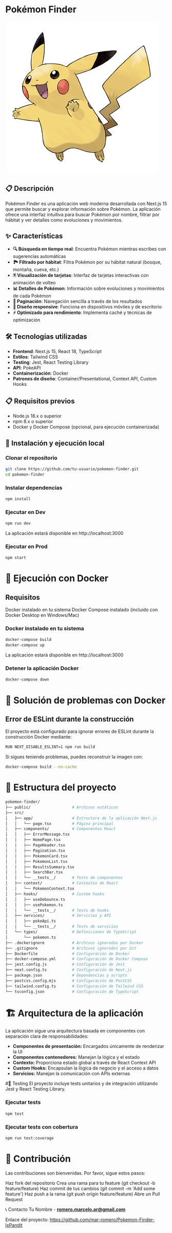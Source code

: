 # Pokémon Finder

![Pokémon Finder](https://raw.githubusercontent.com/PokeAPI/sprites/master/sprites/pokemon/other/official-artwork/25.png)

## 📋 Descripción

Pokémon Finder es una aplicación web moderna desarrollada con Next.js 15 que permite buscar y explorar información sobre Pokémon. La aplicación ofrece una interfaz intuitiva para buscar Pokémon por nombre, filtrar por hábitat y ver detalles como evoluciones y movimientos.

## ✨ Características

- **🔍 Búsqueda en tiempo real**: Encuentra Pokémon mientras escribes con sugerencias automáticas
- **🏞️ Filtrado por hábitat**: Filtra Pokémon por su hábitat natural (bosque, montaña, cueva, etc.)
- **🃏 Visualización de tarjetas**: Interfaz de tarjetas interactivas con animación de volteo
- **📊 Detalles de Pokémon**: Información sobre evoluciones y movimientos de cada Pokémon
- **📄 Paginación**: Navegación sencilla a través de los resultados
- **📱 Diseño responsive**: Funciona en dispositivos móviles y de escritorio
- **⚡ Optimizado para rendimiento**: Implementa caché y técnicas de optimización

## 🛠️ Tecnologías utilizadas

- **Frontend**: Next.js 15, React 18, TypeScript
- **Estilos**: Tailwind CSS
- **Testing**: Jest, React Testing Library
- **API**: PokeAPI
- **Containerización**: Docker
- **Patrones de diseño**: Container/Presentational, Context API, Custom Hooks

## 📋 Requisitos previos

- Node.js 18.x o superior
- npm 8.x o superior
- Docker y Docker Compose (opcional, para ejecución containerizada)

## 🚀 Instalación y ejecución local

### Clonar el repositorio

```bash
git clone https://github.com/tu-usuario/pokemon-finder.git
cd pokemon-finder
```
### Instalar dependencias

```bash
npm install
```

### Ejecutar en Dev

```bash
npm run dev
```
La aplicación estará disponible en http://localhost:3000

### Ejecutar en Prod
```bash
npm start
```

# 🐳 Ejecución con Docker
## Requisitos
Docker instalado en tu sistema
Docker Compose instalado (incluido con Docker Desktop en Windows/Mac)

### Docker instalado en tu sistema
```bash
docker-compose build
docker-compose up
```
La aplicación estará disponible en http://localhost:3000

### Detener la aplicación Docker
```bash
docker-compose down
```

# 🔧 Solución de problemas con Docker
## Error de ESLint durante la construcción
El proyecto está configurado para ignorar errores de ESLint durante la construcción Docker mediante:
```bash
RUN NEXT_DISABLE_ESLINT=1 npm run build
```

Si sigues teniendo problemas, puedes reconstruir la imagen con:

```bash
docker-compose build --no-cache
```


# 📁 Estructura del proyecto
```bash
pokemon-finder/
├── public/                  # Archivos estáticos
├── src/
│   ├── app/                 # Estructura de la aplicación Next.js
│   │   └── page.tsx         # Página principal
│   ├── components/          # Componentes React
│   │   ├── ErrorMessage.tsx
│   │   ├── HomePage.tsx
│   │   ├── PageHeader.tsx
│   │   ├── Pagination.tsx
│   │   ├── PokemonCard.tsx
│   │   ├── PokemonList.tsx
│   │   ├── ResultsSummary.tsx
│   │   ├── SearchBar.tsx
│   │   └── __tests__/       # Tests de componentes
│   ├── context/             # Contextos de React
│   │   └── PokemonContext.tsx
│   ├── hooks/               # Custom hooks
│   │   ├── useDebounce.ts
│   │   ├── usePokemon.ts
│   │   └── __tests__/       # Tests de hooks
│   ├── services/            # Servicios y API
│   │   ├── pokeApi.ts
│   │   └── __tests__/       # Tests de servicios
│   └── types/               # Definiciones de TypeScript
│       └── pokemon.ts
├── .dockerignore            # Archivos ignorados por Docker
├── .gitignore               # Archivos ignorados por Git
├── Dockerfile               # Configuración de Docker
├── docker-compose.yml       # Configuración de Docker Compose
├── jest.config.js           # Configuración de Jest
├── next.config.ts           # Configuración de Next.js
├── package.json             # Dependencias y scripts
├── postcss.config.mjs       # Configuración de PostCSS
├── tailwind.config.ts       # Configuración de Tailwind CSS
└── tsconfig.json            # Configuración de TypeScript
```

# 🏗️ Arquitectura de la aplicación

La aplicación sigue una arquitectura basada en componentes con separación clara de responsabilidades:

- **Componentes de presentación:** Encargados únicamente de renderizar la UI
- **Componentes contenedores:** Manejan la lógica y el estado
- **Contexto:** Proporciona estado global a través de React Context API
- **Custom Hooks:** Encapsulan la lógica de negocio y el acceso a datos
- **Servicios:** Manejan la comunicación con APIs externas

#🧪 Testing
El proyecto incluye tests unitarios y de integración utilizando Jest y React Testing Library.

### Ejecutar tests
```bash
npm test
```

### Ejecutar tests con cobertura

```bash
npm run test:coverage
```


# 🤝 Contribución
Las contribuciones son bienvenidas. Por favor, sigue estos pasos:

Haz fork del repositorio
Crea una rama para tu feature (git checkout -b feature/feature)
Haz commit de tus cambios (git commit -m 'Add some  feature')
Haz push a la rama (git push origin feature/feature)
Abre un Pull Request

📞 Contacto
Tu Nombre - **romero.marcelo.ar@gmail.com**


Enlace del proyecto: https://github.com/mar-romero/Pokemon-Finder-IxPandit
